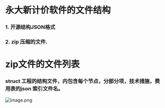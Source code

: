 # 永大新计价软件的文件结构
### 1. 开源结构JSON格式
### 2. zip 压缩的文件.

# zip文件的文件列表
### struct 工程的结构文件，内包含每个节点，分部分项，技术措施，费用表的json 索引文件名。

![image.png](https://md.mrlong.cn/78869723/all/4ede2790-bc23-11e9-85a6-b57fab75c869.png)

